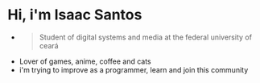 # Hi, i'm Isaac Santos

* >Student of digital systems and media at the federal university of ceará
* Lover of games, anime, coffee and cats
* i'm trying to improve as a programmer, learn and join this community
